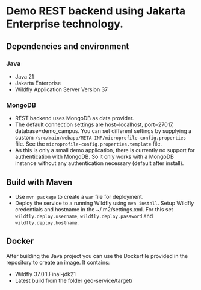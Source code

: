 # Demo REST backend using Jakarta Enterprise technology.

## Dependencies and environment

### Java
- Java 21
- Jakarta Enterprise
- Wildfly Application Server Version 37

### MongoDB
- REST backend uses MongoDB as data provider.
- The default connection settings are host=localhost, port=27017, database=demo_campus. 
You can set different settings by supplying a custom `/src/main/webapp/META-INF/microprofile-config.properties` file. 
See the `microprofile-config.properties.template` file.
- As this is only a small demo application, there is currently no support for authentication with MongoDB. So it only works with a MongoDB instance without any authentication necessary (default after install).

## Build with Maven
- Use `mvn package` to create a `war` file for deployment.
- Deploy the service to a running Wildfly using `mvn install`. Setup Wildfly credentials and hostname in the ~/.m2/settings.xml. For this set `wildfly.deploy.username`, `wildfly.deploy.password` and `wildfly.deploy.hostname`.

## Docker

After building the Java project you can use the Dockerfile provided in the repository to create an image. It contains:
- Wildfly 37.0.1.Final-jdk21
- Latest build from the folder geo-service/target/